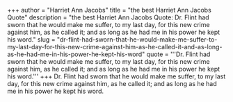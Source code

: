 +++
author = "Harriet Ann Jacobs"
title = "the best Harriet Ann Jacobs Quote"
description = "the best Harriet Ann Jacobs Quote: Dr. Flint had sworn that he would make me suffer, to my last day, for this new crime against him, as he called it; and as long as he had me in his power he kept his word."
slug = "dr-flint-had-sworn-that-he-would-make-me-suffer-to-my-last-day-for-this-new-crime-against-him-as-he-called-it-and-as-long-as-he-had-me-in-his-power-he-kept-his-word"
quote = '''Dr. Flint had sworn that he would make me suffer, to my last day, for this new crime against him, as he called it; and as long as he had me in his power he kept his word.'''
+++
Dr. Flint had sworn that he would make me suffer, to my last day, for this new crime against him, as he called it; and as long as he had me in his power he kept his word.
